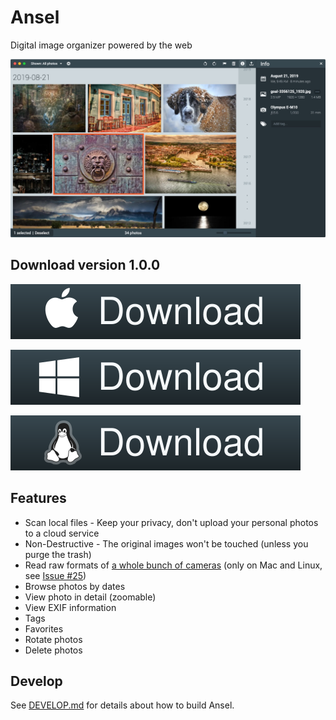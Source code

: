 # Ansel

Digital image organizer powered by the web

![](doc/ansel-screenshot.jpg)

## Download version 1.0.0

[![](doc/download-mac.svg)](https://github.com/ansel-app/ansel/releases/download/v1.0.0/Ansel-1.0.0.dmg)

[![](doc/download-windows.svg)](https://github.com/ansel-app/ansel/releases/download/v1.0.0/Ansel.Setup.1.0.0.exe)

[![](doc/download-linux.svg)](https://github.com/ansel-app/ansel/releases/download/v1.0.0/Ansel-1.0.0.AppImage)

## Features

- Scan local files - Keep your privacy, don't upload your personal photos to a cloud service
- Non-Destructive - The original images won't be touched (unless you purge the trash)
- Read raw formats of [a whole bunch of cameras](https://www.libraw.org/supported-cameras) (only on Mac and Linux, see [Issue #25](https://github.com/ansel-app/ansel/issues/25))
- Browse photos by dates
- View photo in detail (zoomable)
- View EXIF information
- Tags
- Favorites
- Rotate photos
- Delete photos

## Develop

See [DEVELOP.md](DEVELOP.md) for details about how to build Ansel.
